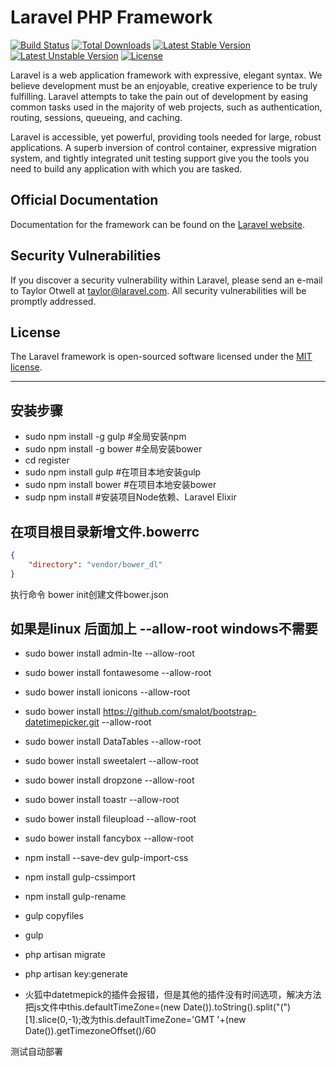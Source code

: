 # Laravel PHP Framework

[![Build Status](https://travis-ci.org/laravel/framework.svg)](https://travis-ci.org/laravel/framework)
[![Total Downloads](https://poser.pugx.org/laravel/framework/d/total.svg)](https://packagist.org/packages/laravel/framework)
[![Latest Stable Version](https://poser.pugx.org/laravel/framework/v/stable.svg)](https://packagist.org/packages/laravel/framework)
[![Latest Unstable Version](https://poser.pugx.org/laravel/framework/v/unstable.svg)](https://packagist.org/packages/laravel/framework)
[![License](https://poser.pugx.org/laravel/framework/license.svg)](https://packagist.org/packages/laravel/framework)

Laravel is a web application framework with expressive, elegant syntax. We believe development must be an enjoyable, creative experience to be truly fulfilling. Laravel attempts to take the pain out of development by easing common tasks used in the majority of web projects, such as authentication, routing, sessions, queueing, and caching.

Laravel is accessible, yet powerful, providing tools needed for large, robust applications. A superb inversion of control container, expressive migration system, and tightly integrated unit testing support give you the tools you need to build any application with which you are tasked.

## Official Documentation

Documentation for the framework can be found on the [Laravel website](http://laravel.com/docs).


## Security Vulnerabilities

If you discover a security vulnerability within Laravel, please send an e-mail to Taylor Otwell at taylor@laravel.com. All security vulnerabilities will be promptly addressed.

## License

The Laravel framework is open-sourced software licensed under the [MIT license](http://opensource.org/licenses/MIT).

---


## 安装步骤
* sudo npm install -g gulp      #全局安装npm
* sudo npm install -g bower     #全局安装bower
* cd register
* sudo npm install gulp   #在项目本地安装gulp
* sudo npm install bower  #在项目本地安装bower
* sudp npm install        #安装项目Node依赖、Laravel Elixir

## 在项目根目录新增文件.bowerrc

```json
{
    "directory": "vendor/bower_dl"
}
```
执行命令 bower init创建文件bower.json


## 如果是linux 后面加上 --allow-root  windows不需要
*  sudo bower install admin-lte --allow-root
*  sudo bower install fontawesome --allow-root
*  sudo bower install ionicons --allow-root
*  sudo bower install https://github.com/smalot/bootstrap-datetimepicker.git --allow-root
*  sudo bower install DataTables --allow-root
*  sudo bower install sweetalert --allow-root
*  sudo bower install dropzone --allow-root
*  sudo bower install toastr --allow-root
*  sudo bower install fileupload --allow-root
*  sudo bower install fancybox --allow-root
*  npm install --save-dev gulp-import-css
*  npm install gulp-cssimport
*  npm install gulp-rename
*  gulp copyfiles
*  gulp
*  php artisan migrate
*  php artisan key:generate

* 火狐中datetmepick的插件会报错，但是其他的插件没有时间选项，解决方法把js文件中this.defaultTimeZone=(new Date()).toString().split("(")[1].slice(0,-1);改为this.defaultTimeZone='GMT '+(new Date()).getTimezoneOffset()/60

测试自动部署